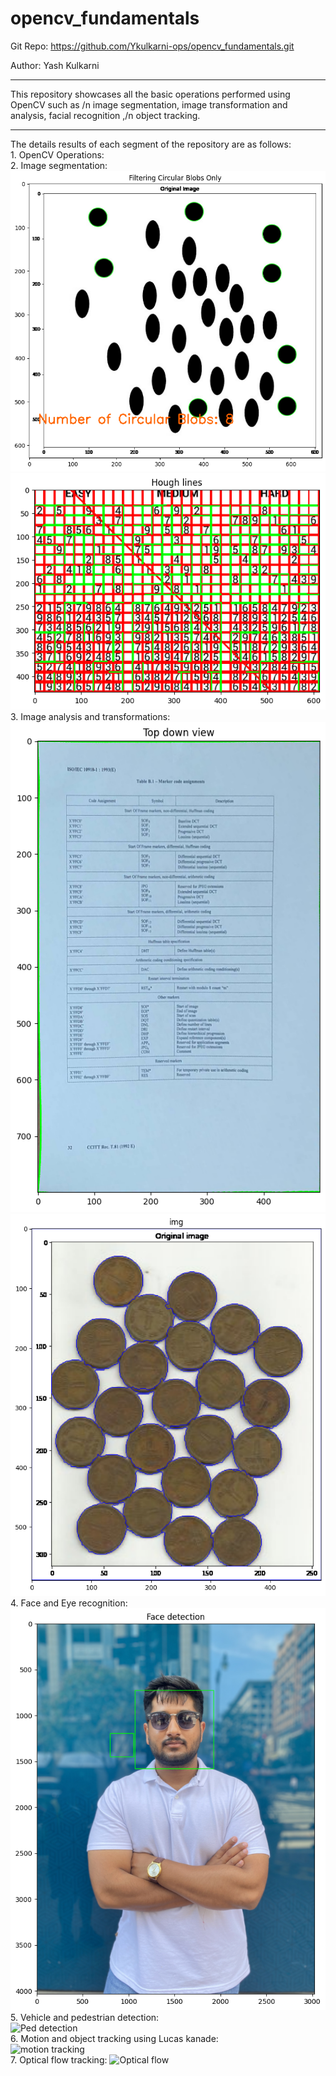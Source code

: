 # opencv_fundamentals



Git Repo: https://github.com/Ykulkarni-ops/opencv_fundamentals.git

Author: Yash Kulkarni

-------------
This repository showcases all the basic operations performed using OpenCV such as /n image segmentation, image transformation and analysis, facial recognition ,/n object tracking.

-------------
The details results of each segment of the repository are as follows:<br/> 
    1. OpenCV Operations:<br/> 
    2. Image segmentation:<br/> 
        ![Blob output](https://github.com/Ykulkarni-ops/opencv_fundamentals/blob/main/images/outputs/blob_output.jpg)<br/>
        ![Hough lines](https://github.com/Ykulkarni-ops/opencv_fundamentals/blob/main/images/outputs/hough_lines.jpg)<br/>
    3. Image analysis and transformations:<br/>
        ![top_down view](https://github.com/Ykulkarni-ops/opencv_fundamentals/blob/main/images/outputs/top_down.jpg)<br/>
        ![water shed algo](https://github.com/Ykulkarni-ops/opencv_fundamentals/blob/main/images/outputs/water_shed.jpg)<br/>
    4. Face and Eye recognition:<br/> 
        ![face detection](https://github.com/Ykulkarni-ops/opencv_fundamentals/blob/main/images/outputs/face_detection.jpg)<br/>
    5. Vehicle and pedestrian detection:<br/>
        ![Ped detection](https://github.com/Ykulkarni-ops/opencv_fundamentals/blob/main/images/outputs/vehicle%20detection.gif)<br/>
    6. Motion and object tracking using Lucas kanade:<br/> 
        ![motion tracking](https://github.com/Ykulkarni-ops/opencv_fundamentals/blob/main/images/outputs/motion%20tracking.gif)<br/>
    7. Optical flow tracking: 
        ![Optical flow](https://github.com/Ykulkarni-ops/opencv_fundamentals/blob/main/images/outputs/optical%20flow.gif)<br/>
    
    
    
